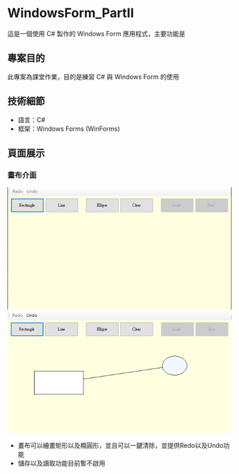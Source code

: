 # WindowsForm_PartII

這是一個使用 C# 製作的 Windows Form 應用程式，主要功能是

## 專案目的

此專案為課堂作業，目的是練習 C# 與 Windows Form 的使用

## 技術細節

- 語言：C#
- 框架：Windows Forms (WinForms)

## 頁面展示

### 畫布介面

![畫布](images/canva.png)
![畫布](images/canva2.png)
- 畫布可以繪畫矩形以及橢圓形，並且可以一鍵清除，並提供Redo以及Undo功能
- 儲存以及讀取功能目前暫不啟用


